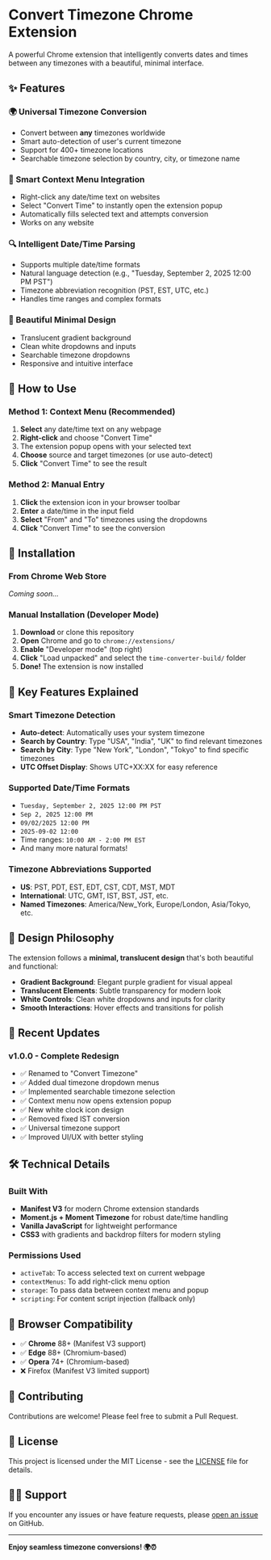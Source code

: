 # Convert Timezone Chrome Extension

A powerful Chrome extension that intelligently converts dates and times between any timezones with a beautiful, minimal interface.

## ✨ Features

### 🌍 Universal Timezone Conversion
- Convert between **any** timezones worldwide
- Smart auto-detection of user's current timezone
- Support for 400+ timezone locations
- Searchable timezone selection by country, city, or timezone name

### 🎯 Smart Context Menu Integration
- Right-click any date/time text on websites
- Select "Convert Time" to instantly open the extension popup
- Automatically fills selected text and attempts conversion
- Works on any website

### 🔍 Intelligent Date/Time Parsing
- Supports multiple date/time formats
- Natural language detection (e.g., "Tuesday, September 2, 2025 12:00 PM PST")
- Timezone abbreviation recognition (PST, EST, UTC, etc.)
- Handles time ranges and complex formats

### 💎 Beautiful Minimal Design
- Translucent gradient background
- Clean white dropdowns and inputs
- Searchable timezone dropdowns
- Responsive and intuitive interface

## 🚀 How to Use

### Method 1: Context Menu (Recommended)
1. **Select** any date/time text on any webpage
2. **Right-click** and choose "Convert Time"
3. The extension popup opens with your selected text
4. **Choose** source and target timezones (or use auto-detect)
5. **Click** "Convert Time" to see the result

### Method 2: Manual Entry
1. **Click** the extension icon in your browser toolbar
2. **Enter** a date/time in the input field
3. **Select** "From" and "To" timezones using the dropdowns
4. **Click** "Convert Time" to see the conversion

## 🔧 Installation

### From Chrome Web Store
*Coming soon...*

### Manual Installation (Developer Mode)
1. **Download** or clone this repository
2. **Open** Chrome and go to `chrome://extensions/`
3. **Enable** "Developer mode" (top right)
4. **Click** "Load unpacked" and select the `time-converter-build/` folder
5. **Done!** The extension is now installed

## 🌟 Key Features Explained

### Smart Timezone Detection
- **Auto-detect**: Automatically uses your system timezone
- **Search by Country**: Type "USA", "India", "UK" to find relevant timezones
- **Search by City**: Type "New York", "London", "Tokyo" to find specific timezones
- **UTC Offset Display**: Shows UTC+XX:XX for easy reference

### Supported Date/Time Formats
- `Tuesday, September 2, 2025 12:00 PM PST`
- `Sep 2, 2025 12:00 PM`
- `09/02/2025 12:00 PM`
- `2025-09-02 12:00`
- Time ranges: `10:00 AM - 2:00 PM EST`
- And many more natural formats!

### Timezone Abbreviations Supported
- **US**: PST, PDT, EST, EDT, CST, CDT, MST, MDT
- **International**: UTC, GMT, IST, BST, JST, etc.
- **Named Timezones**: America/New_York, Europe/London, Asia/Tokyo, etc.

## 🎨 Design Philosophy

The extension follows a **minimal, translucent design** that's both beautiful and functional:
- **Gradient Background**: Elegant purple gradient for visual appeal
- **Translucent Elements**: Subtle transparency for modern look
- **White Controls**: Clean white dropdowns and inputs for clarity
- **Smooth Interactions**: Hover effects and transitions for polish

## 🔄 Recent Updates

### v1.0.0 - Complete Redesign
- ✅ Renamed to "Convert Timezone"
- ✅ Added dual timezone dropdown menus
- ✅ Implemented searchable timezone selection
- ✅ Context menu now opens extension popup
- ✅ New white clock icon design
- ✅ Removed fixed IST conversion
- ✅ Universal timezone support
- ✅ Improved UI/UX with better styling

## 🛠️ Technical Details

### Built With
- **Manifest V3** for modern Chrome extension standards
- **Moment.js + Moment Timezone** for robust date/time handling
- **Vanilla JavaScript** for lightweight performance
- **CSS3** with gradients and backdrop filters for modern styling

### Permissions Used
- `activeTab`: To access selected text on current webpage
- `contextMenus`: To add right-click menu option
- `storage`: To pass data between context menu and popup
- `scripting`: For content script injection (fallback only)

## 📱 Browser Compatibility

- ✅ **Chrome** 88+ (Manifest V3 support)
- ✅ **Edge** 88+ (Chromium-based)
- ✅ **Opera** 74+ (Chromium-based)
- ❌ Firefox (Manifest V3 limited support)

## 🤝 Contributing

Contributions are welcome! Please feel free to submit a Pull Request.

## 📄 License

This project is licensed under the MIT License - see the [LICENSE](LICENSE) file for details.

## 🙋‍♂️ Support

If you encounter any issues or have feature requests, please [open an issue](https://github.com/akhil-saxena/convert-timezone/issues) on GitHub.

---

**Enjoy seamless timezone conversions! 🌍⏰**
